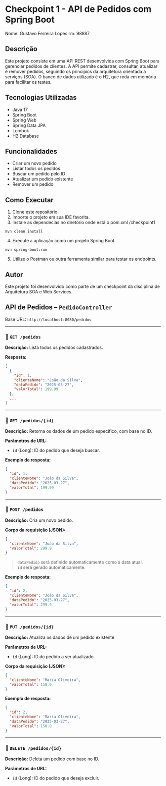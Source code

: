 # Checkpoint 1 - API de Pedidos com Spring Boot

Nome: Gustavo Ferreira Lopes
rm: 98887

## Descrição

Este projeto consiste em uma API REST desenvolvida com Spring Boot para gerenciar pedidos de clientes. A API permite cadastrar, consultar, atualizar e remover pedidos, seguindo os princípios da arquitetura orientada a serviços (SOA). O banco de dados utilizado é o H2, que roda em memória para facilitar os testes.

## Tecnologias Utilizadas

- Java 17
- Spring Boot
- Spring Web
- Spring Data JPA
- Lombok
- H2 Database

## Funcionalidades

- Criar um novo pedido
- Listar todos os pedidos
- Buscar um pedido pelo ID
- Atualizar um pedido existente
- Remover um pedido

## Como Executar

1. Clone este repositório.
2. Importe o projeto em sua IDE favorita.
3. Instale as dependecias no diretório onde está o pom.xml /checkpoint1

```
mvn clean install
```

4. Execute a aplicação como um projeto Spring Boot.

```
mvn spring-boot:run
```

5. Utilize o Postman ou outra ferramenta similar para testar os endpoints.

## Autor

Este projeto foi desenvolvido como parte de um checkpoint da disciplina de Arquitetura SOA e Web Services.

## API de Pedidos – `PedidoController`

Base URL: `http://localhost:8080/pedidos`

---

### 🔹 `GET /pedidos`

**Descrição:** Lista todos os pedidos cadastrados.

**Resposta:**

```json
[
  {
    "id": 1,
    "clienteNome": "João da Silva",
    "dataPedido": "2025-03-27",
    "valorTotal": 199.99
  },
  ...
]
```

---

### 🔹 `GET /pedidos/{id}`

**Descrição:** Retorna os dados de um pedido específico, com base no ID.

**Parâmetros de URL:**

- `id` (Long): ID do pedido que deseja buscar.

**Exemplo de resposta:**

```json
{
  "id": 1,
  "clienteNome": "João da Silva",
  "dataPedido": "2025-03-27",
  "valorTotal": 199.99
}
```

---

### 🔹 `POST /pedidos`

**Descrição:** Cria um novo pedido.

**Corpo da requisição (JSON):**

```json
{
  "clienteNome": "João da Silva",
  "valorTotal": 299.9
}
```

> `dataPedido` será definido automaticamente como a data atual.  
> `id` será gerado automaticamente.

**Exemplo de resposta:**

```json
{
  "id": 2,
  "clienteNome": "João da Silva",
  "dataPedido": "2025-03-27",
  "valorTotal": 299.9
}
```

---

### 🔹 `PUT /pedidos/{id}`

**Descrição:** Atualiza os dados de um pedido existente.

**Parâmetros de URL:**

- `id` (Long): ID do pedido a ser atualizado.

**Corpo da requisição (JSON):**

```json
{
  "clienteNome": "Maria Oliveira",
  "valorTotal": 150.0
}
```

**Exemplo de resposta:**

```json
{
  "id": 2,
  "clienteNome": "Maria Oliveira",
  "dataPedido": "2025-03-27",
  "valorTotal": 150.0
}
```

---

### 🔹 `DELETE /pedidos/{id}`

**Descrição:** Deleta um pedido com base no ID.

**Parâmetros de URL:**

- `id` (Long): ID do pedido que deseja excluir.

